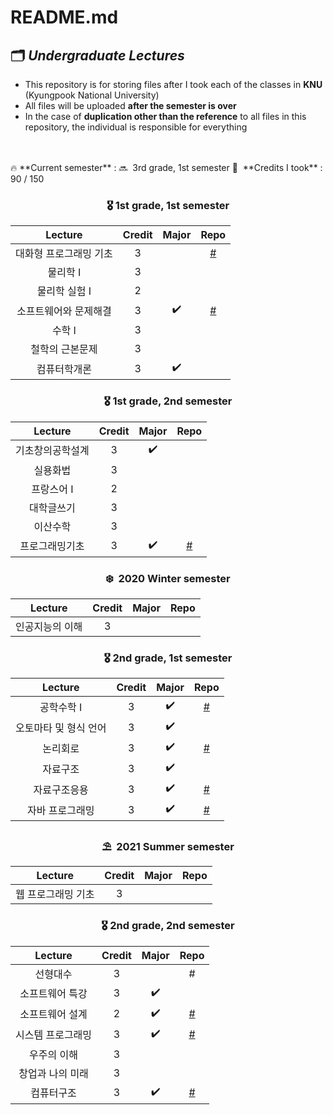 # README.md

## 🗂 *Undergraduate Lectures*

- This repository is for storing files after I took each of the classes in **KNU** (Kyungpook National University)
- All files will be uploaded **after the semester is over**
- In the case of **duplication other than the reference** to all files in this repository, the individual is responsible for everything

<br>
<br>
🔥 **Current semester** : 🔜  3rd grade, 1st semester
👣  **Credits I took** : 90 / 150

<div align="center">

### 🎖 1st grade, 1st semester

| Lecture | Credit | Major | Repo |
|:---:|:---:|:---:|:---:|
| 대화형 프로그래밍 기초 | 3 |  | [#](https://github.com/31lie/KNU_Undergratuate_Lectures/tree/main/%EB%8C%80%ED%99%94%ED%98%95%20%ED%94%84%EB%A1%9C%EA%B7%B8%EB%9E%98%EB%B0%8D%20%EA%B8%B0%EC%B4%88) |
| 물리학 I | 3 |  |  |
| 물리학 실험 I | 2 |  |  |
| 소프트웨어와 문제해결 | 3 | ✔️ | [#](https://github.com/31lie/KNU_Undergratuate_Lectures/tree/main/%EC%86%8C%ED%94%84%ED%8A%B8%EC%9B%A8%EC%96%B4%EC%99%80%20%EB%AC%B8%EC%A0%9C%ED%95%B4%EA%B2%B0) |
| 수학 I | 3 |  |  |
| 철학의 근본문제 | 3 |  |  |
| 컴퓨터학개론 | 3 | ✔️ |  |

### 🎖 1st grade, 2nd semester

| Lecture | Credit | Major | Repo |
|:---:|:---:|:---:|:---:|
| 기초창의공학설계 | 3 | ✔️ |  |
| 실용화법 | 3 |  |  |
| 프랑스어 I | 2 |  |  |
| 대학글쓰기 | 3 |  |  |
| 이산수학 | 3 |  |  |
| 프로그래밍기초 | 3 | ✔️ | [#](https://github.com/31lie/KNU_Undergratuate_Lectures/tree/main/%ED%94%84%EB%A1%9C%EA%B7%B8%EB%9E%98%EB%B0%8D%20%EA%B8%B0%EC%B4%88) |

### ❄️  2020 Winter semester

| Lecture | Credit | Major | Repo |
|:---:|:---:|:---:|:---:|
| 인공지능의 이해 | 3 |  |  |

### 🎖 2nd grade, 1st semester

| Lecture | Credit | Major | Repo |
|:---:|:---:|:---:|:---:|
| 공학수학 I | 3 | ✔️ | [#](https://github.com/31lie/KNU_Undergratuate_Lectures/tree/main/%EA%B3%B5%ED%95%99%EC%88%98%ED%95%99) |
| 오토마타 및 형식 언어 | 3 | ✔️ |  |
| 논리회로 | 3 | ✔️ | [#](https://github.com/31lie/KNU_Undergratuate_Lectures/tree/main/%EB%85%BC%EB%A6%AC%ED%9A%8C%EB%A1%9C) |
| 자료구조 | 3 | ✔️ |  |
| 자료구조응용 | 3 | ✔️ | [#](https://github.com/31lie/KNU_Undergratuate_Lectures/tree/main/%EC%9E%90%EB%A3%8C%EA%B5%AC%EC%A1%B0%EC%9D%91%EC%9A%A9) |
| 자바 프로그래밍 | 3 | ✔️ | [#](https://github.com/31lie/KNU_Undergratuate_Lectures/tree/main/%EC%9E%90%EB%B0%94%20%ED%94%84%EB%A1%9C%EA%B7%B8%EB%9E%98%EB%B0%8D) |

### ⛱  2021 Summer semester

| Lecture | Credit | Major | Repo |
|:---:|:---:|:---:|:---:|
| 웹 프로그래밍 기초 | 3 |  |  |

### 🎖 2nd grade, 2nd semester

| Lecture | Credit | Major | Repo |
|:---:|:---:|:---:|:---:|
| 선형대수 | 3 |  | # |
| 소프트웨어 특강 | 3 | ✔️ |  |
| 소프트웨어 설계 | 2 | ✔️ | [#](https://github.com/31lie/KNU_Undergratuate_Lectures/tree/main/%EC%86%8C%ED%94%84%ED%8A%B8%EC%9B%A8%EC%96%B4%20%EC%84%A4%EA%B3%84) |
| 시스템 프로그래밍 | 3 | ✔️ | [#](https://github.com/31lie/KNU_Undergratuate_Lectures/tree/main/%EC%8B%9C%EC%8A%A4%ED%85%9C%20%ED%94%84%EB%A1%9C%EA%B7%B8%EB%9E%98%EB%B0%8D) |
| 우주의 이해 | 3 |  |  |
| 창업과 나의 미래 | 3 |  |  |
| 컴퓨터구조 | 3 | ✔️ | [#](https://github.com/31lie/KNU_Undergratuate_Lectures/tree/main/%EC%BB%B4%ED%93%A8%ED%84%B0%20%EA%B5%AC%EC%A1%B0) |


</div>